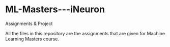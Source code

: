 # ML-Masters---iNeuron
Assignments &amp; Project


All the files in this repository are the assignments that are given for Machine Learning Masters course.
